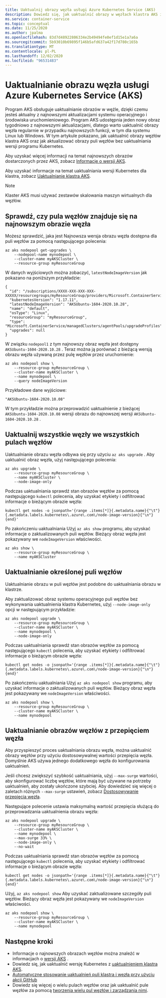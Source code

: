 ```yaml
---
title: Uaktualnij obrazy węzła usługi Azure Kubernetes Service (AKS)
description: Dowiedz się, jak uaktualnić obrazy w węzłach klastra AKS i w pulach węzłów.
ms.service: container-service
ms.topic: conceptual
ms.date: 11/25/2020
ms.author: jpalma
ms.openlocfilehash: 83d7d48922806334e2b49494fe0ef1d15e1a7a6a
ms.sourcegitcommit: 5b93010b69895f146b5afd637a42f17d780c165b
ms.translationtype: MT
ms.contentlocale: pl-PL
ms.lasthandoff: 12/02/2020
ms.locfileid: "96531483"
---
```

# <a name="azure-kubernetes-service-aks-node-image-upgrade"></a>Uaktualnianie obrazu węzła usługi Azure Kubernetes Service (AKS)

Program AKS obsługuje uaktualnianie obrazów w węźle, dzięki czemu jesteś aktualny z najnowszymi aktualizacjami systemu operacyjnego i środowiska uruchomieniowego. Program AKS udostępnia jeden nowy obraz tygodniowo z najnowszymi aktualizacjami, dlatego warto uaktualnić obrazy węzła regularnie w przypadku najnowszych funkcji, w tym dla systemu Linux lub Windows. W tym artykule pokazano, jak uaktualnić obrazy węzłów klastra AKS oraz jak aktualizować obrazy puli węzłów bez uaktualniania wersji programu Kubernetes.

Aby uzyskać więcej informacji na temat najnowszych obrazów dostarczonych przez AKS, zobacz [Informacje o wersji AKS](https://github.com/Azure/AKS/releases).

Aby uzyskać informacje na temat uaktualniania wersji Kubernetes dla klastra, zobacz [Uaktualnianie klastra AKS][upgrade-cluster].

> [!NOTE]
> Klaster AKS musi używać zestawów skalowania maszyn wirtualnych dla węzłów.

## <a name="check-if-your-node-pool-is-on-the-latest-node-image"></a>Sprawdź, czy pula węzłów znajduje się na najnowszym obrazie węzła

Możesz sprawdzić, jaka jest Najnowsza wersja obrazu węzła dostępna dla puli węzłów za pomocą następującego polecenia: 

```azurecli
az aks nodepool get-upgrades \
    --nodepool-name mynodepool \
    --cluster-name myAKSCluster \
    --resource-group myResourceGroup
```

W danych wyjściowych można zobaczyć, `latestNodeImageVersion` jak pokazano na poniższym przykładzie:

```output
{
  "id": "/subscriptions/XXXX-XXX-XXX-XXX-XXXXX/resourcegroups/myResourceGroup/providers/Microsoft.ContainerService/managedClusters/myAKSCluster/agentPools/nodepool1/upgradeProfiles/default",
  "kubernetesVersion": "1.17.11",
  "latestNodeImageVersion": "AKSUbuntu-1604-2020.10.28",
  "name": "default",
  "osType": "Linux",
  "resourceGroup": "myResourceGroup",
  "type": "Microsoft.ContainerService/managedClusters/agentPools/upgradeProfiles",
  "upgrades": null
}
```

W związku `nodepool1` z tym najnowszy obraz węzła jest dostępny `AKSUbuntu-1604-2020.10.28` . Teraz można ją porównać z bieżącą wersją obrazu węzła używaną przez pulę węzłów przez uruchomienie:

```azurecli
az aks nodepool show \
    --resource-group myResourceGroup \
    --cluster-name myAKSCluster \
    --name mynodepool \
    --query nodeImageVersion
```

Przykładowe dane wyjściowe:

```output
"AKSUbuntu-1604-2020.10.08"
```

W tym przykładzie można przeprowadzić uaktualnienie z bieżącej `AKSUbuntu-1604-2020.10.08` wersji obrazu do najnowszej wersji `AKSUbuntu-1604-2020.10.28` . 

## <a name="upgrade-all-nodes-in-all-node-pools"></a>Uaktualnij wszystkie węzły we wszystkich pulach węzłów

Uaktualnianie obrazu węzła odbywa się przy użyciu `az aks upgrade` . Aby uaktualnić obraz węzła, użyj następującego polecenia:

```azurecli
az aks upgrade \
    --resource-group myResourceGroup \
    --name myAKSCluster \
    --node-image-only
```

Podczas uaktualniania sprawdź stan obrazów węzłów za pomocą następującego `kubectl` polecenia, aby uzyskać etykiety i odfiltrować informacje o bieżącym obrazie węzła:

```azurecli
kubectl get nodes -o jsonpath='{range .items[*]}{.metadata.name}{"\t"}{.metadata.labels.kubernetes\.azure\.com\/node-image-version}{"\n"}{end}'
```

Po zakończeniu uaktualniania Użyj `az aks show` programu, aby uzyskać informacje o zaktualizowanych puli węzłów. Bieżący obraz węzła jest pokazywany we `nodeImageVersion` właściwości.

```azurecli
az aks show \
    --resource-group myResourceGroup \
    --name myAKSCluster
```

## <a name="upgrade-a-specific-node-pool"></a>Uaktualnianie określonej puli węzłów

Uaktualnianie obrazu w puli węzłów jest podobne do uaktualniania obrazu w klastrze.

Aby zaktualizować obraz systemu operacyjnego puli węzłów bez wykonywania uaktualnienia klastra Kubernetes, użyj `--node-image-only` opcji w następującym przykładzie:

```azurecli
az aks nodepool upgrade \
    --resource-group myResourceGroup \
    --cluster-name myAKSCluster \
    --name mynodepool \
    --node-image-only
```

Podczas uaktualniania sprawdź stan obrazów węzłów za pomocą następującego `kubectl` polecenia, aby uzyskać etykiety i odfiltrować informacje o bieżącym obrazie węzła:

```azurecli
kubectl get nodes -o jsonpath='{range .items[*]}{.metadata.name}{"\t"}{.metadata.labels.kubernetes\.azure\.com\/node-image-version}{"\n"}{end}'
```

Po zakończeniu uaktualniania Użyj `az aks nodepool show` programu, aby uzyskać informacje o zaktualizowanych puli węzłów. Bieżący obraz węzła jest pokazywany we `nodeImageVersion` właściwości.

```azurecli
az aks nodepool show \
    --resource-group myResourceGroup \
    --cluster-name myAKSCluster \
    --name mynodepool
```

## <a name="upgrade-node-images-with-node-surge"></a>Uaktualnianie obrazów węzłów z przepięciem węzła

Aby przyspieszyć proces uaktualniania obrazu węzła, można uaktualnić obrazy węzłów przy użyciu dostosowywalnej wartości przepięcia węzła. Domyślnie AKS używa jednego dodatkowego węzła do konfigurowania uaktualnień.

Jeśli chcesz zwiększyć szybkość uaktualniania, użyj `--max-surge` wartości, aby skonfigurować liczbę węzłów, które mają być używane na potrzeby uaktualnień, aby zostały ukończone szybciej. Aby dowiedzieć się więcej o zaletach różnych `--max-surge` ustawień, zobacz [Dostosowywanie przepięcia węzła][max-surge].

Następujące polecenie ustawia maksymalną wartość przepięcia służącą do przeprowadzania uaktualnienia obrazu węzła:

```azurecli
az aks nodepool upgrade \
    --resource-group myResourceGroup \
    --cluster-name myAKSCluster \
    --name mynodepool \
    --max-surge 33% \
    --node-image-only \
    --no-wait
```

Podczas uaktualniania sprawdź stan obrazów węzłów za pomocą następującego `kubectl` polecenia, aby uzyskać etykiety i odfiltrować informacje o bieżącym obrazie węzła:

```azurecli
kubectl get nodes -o jsonpath='{range .items[*]}{.metadata.name}{"\t"}{.metadata.labels.kubernetes\.azure\.com\/node-image-version}{"\n"}{end}'
```

Użyj, `az aks nodepool show` Aby uzyskać zaktualizowane szczegóły puli węzłów. Bieżący obraz węzła jest pokazywany we `nodeImageVersion` właściwości.

```azurecli
az aks nodepool show \
    --resource-group myResourceGroup \
    --cluster-name myAKSCluster \
    --name mynodepool
```

## <a name="next-steps"></a>Następne kroki

- Informacje o najnowszych obrazach węzłów można znaleźć w informacjach o [wersji AKS](https://github.com/Azure/AKS/releases) .
- Dowiedz się, jak uaktualnić wersję Kubernetes z [uaktualnieniem klastra AKS][upgrade-cluster].
- [Automatyczne stosowanie uaktualnień puli klastra i węzła przy użyciu akcji GitHub][github-schedule]
- Dowiedz się więcej o wielu pulach węzłów oraz jak uaktualnić pule węzłów za pomocą [tworzenia wielu pul węzłów i zarządzania nimi][use-multiple-node-pools].

<!-- LINKS - internal -->
[upgrade-cluster]: upgrade-cluster.md
[github-schedule]: node-upgrade-github-actions.md
[use-multiple-node-pools]: use-multiple-node-pools.md
[max-surge]: upgrade-cluster.md#customize-node-surge-upgrade
[az-extension-add]: /cli/azure/extension#az-extension-add
[az-extension-update]: /cli/azure/extension#az-extension-update
